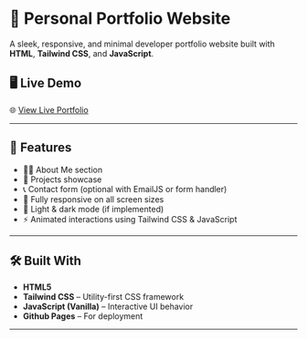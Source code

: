 # 💼 Personal Portfolio Website

A sleek, responsive, and minimal developer portfolio website built with **HTML**, **Tailwind CSS**, and **JavaScript**.


## 🖥️ Live Demo


🌐 [View Live Portfolio](https://elizabethyonas.github.io/UGR-6912-14-tailwind/src/Home.html)

---

## 📌 Features

- 🧑‍💻 About Me section
- 📂 Projects showcase
- 📞 Contact form (optional with EmailJS or form handler)
- 📱 Fully responsive on all screen sizes
- 🌙 Light & dark mode (if implemented)
- ⚡ Animated interactions using Tailwind CSS & JavaScript

---

## 🛠️ Built With

- **HTML5**
- **Tailwind CSS** – Utility-first CSS framework
- **JavaScript (Vanilla)** – Interactive UI behavior
- **Github Pages** – For deployment 

---



